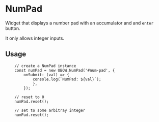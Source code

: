 # NumPad

Widget that displays a number pad with
 an accumulator and and `enter` button.

It only allows integer inputs.

## Usage
~~~
	// create a NumPad instance
	const numPad = new UBOW.NumPad('#num-pad', {
		onSubmit: (val) => {
			console.log(`NumPad: ${val}`);
			},
		});

	// reset to 0
	numPad.reset();

	// set to some arbitray integer
	numPad.reset();
~~~